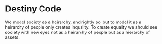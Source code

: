 # Destiny Code

We model society as a heirarchy, and rightly so, but to model it as a heirarchy of people only creates inquality. To create equality we should see society with new eyes not as a heirarchy of people but as a hierarchy of assets.
